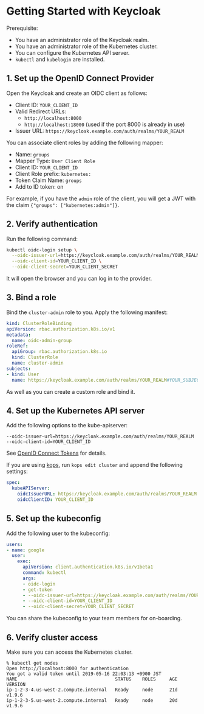 # Getting Started with Keycloak

Prerequisite:

- You have an administrator role of the Keycloak realm.
- You have an administrator role of the Kubernetes cluster.
- You can configure the Kubernetes API server.
- `kubectl` and `kubelogin` are installed.


## 1. Set up the OpenID Connect Provider

Open the Keycloak and create an OIDC client as follows:

- Client ID: `YOUR_CLIENT_ID`
- Valid Redirect URLs:
    - `http://localhost:8000`
    - `http://localhost:18000` (used if the port 8000 is already in use)
- Issuer URL: `https://keycloak.example.com/auth/realms/YOUR_REALM`

You can associate client roles by adding the following mapper:

- Name: `groups`
- Mapper Type: `User Client Role`
- Client ID: `YOUR_CLIENT_ID`
- Client Role prefix: `kubernetes:`
- Token Claim Name: `groups`
- Add to ID token: on

For example, if you have the `admin` role of the client, you will get a JWT with the claim `{"groups": ["kubernetes:admin"]}`.


## 2. Verify authentication

Run the following command:

```sh
kubectl oidc-login setup \
  --oidc-issuer-url=https://keycloak.example.com/auth/realms/YOUR_REALM \
  --oidc-client-id=YOUR_CLIENT_ID \
  --oidc-client-secret=YOUR_CLIENT_SECRET
```

It will open the browser and you can log in to the provider.


## 3. Bind a role

Bind the `cluster-admin` role to you.
Apply the following manifest:

```yaml
kind: ClusterRoleBinding
apiVersion: rbac.authorization.k8s.io/v1
metadata:
  name: oidc-admin-group
roleRef:
  apiGroup: rbac.authorization.k8s.io
  kind: ClusterRole
  name: cluster-admin
subjects:
- kind: User
  name: https://keycloak.example.com/auth/realms/YOUR_REALM#YOUR_SUBJECT
```

As well as you can create a custom role and bind it.


## 4. Set up the Kubernetes API server

Add the following options to the kube-apiserver:

```
--oidc-issuer-url=https://keycloak.example.com/auth/realms/YOUR_REALM
--oidc-client-id=YOUR_CLIENT_ID
```

See [OpenID Connect Tokens](https://kubernetes.io/docs/reference/access-authn-authz/authentication/#openid-connect-tokens) for details.

If you are using [kops](https://github.com/kubernetes/kops), run `kops edit cluster` and append the following settings:

```yaml
spec:
  kubeAPIServer:
    oidcIssuerURL: https://keycloak.example.com/auth/realms/YOUR_REALM
    oidcClientID: YOUR_CLIENT_ID
```


## 5. Set up the kubeconfig

Add the following user to the kubeconfig:

```yaml
users:
- name: google
  user:
    exec:
      apiVersion: client.authentication.k8s.io/v1beta1
      command: kubectl
      args:
      - oidc-login
      - get-token
      - --oidc-issuer-url=https://keycloak.example.com/auth/realms/YOUR_REALM
      - --oidc-client-id=YOUR_CLIENT_ID
      - --oidc-client-secret=YOUR_CLIENT_SECRET
```

You can share the kubeconfig to your team members for on-boarding.


## 6. Verify cluster access

Make sure you can access the Kubernetes cluster.

```
% kubectl get nodes
Open http://localhost:8000 for authentication
You got a valid token until 2019-05-16 22:03:13 +0900 JST
NAME                                    STATUS    ROLES     AGE       VERSION
ip-1-2-3-4.us-west-2.compute.internal   Ready     node      21d       v1.9.6
ip-1-2-3-5.us-west-2.compute.internal   Ready     node      20d       v1.9.6
```
